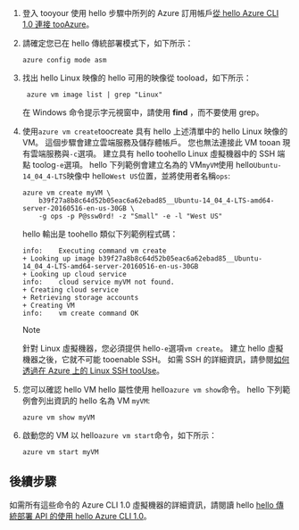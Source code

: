 
1. 登入 tooyour 使用 hello 步驟中所列的 Azure 訂用帳戶[從 hello Azure CLI 1.0 連接 tooAzure](../articles/xplat-cli-connect.md)。

2. 請確定您已在 hello 傳統部署模式下，如下所示：

    ```azurecli
    azure config mode asm
    ```

3. 找出 hello Linux 映像的 hello 可用的映像從 tooload，如下所示：

   ```azurecli   
    azure vm image list | grep "Linux"
    ```
   
    在 Windows 命令提示字元視窗中，請使用 **find** ，而不要使用 grep。
   
4. 使用`azure vm create`toocreate 具有 hello 上述清單中的 hello Linux 映像的 VM。 這個步驟會建立雲端服務及儲存體帳戶。 您也無法連接此 VM tooan 現有雲端服務與`-c`選項。 建立具有 hello toohello Linux 虛擬機器中的 SSH 端點 toolog`-e`選項。 hello 下列範例會建立名為的 VM`myVM`使用 hello`Ubuntu-14_04_4-LTS`映像中 hello`West US`位置，並將使用者名稱`ops`:
   
    ```azurecli
    azure vm create myVM \
        b39f27a8b8c64d52b05eac6a62ebad85__Ubuntu-14_04_4-LTS-amd64-server-20160516-en-us-30GB \
        -g ops -p P@ssw0rd! -z "Small" -e -l "West US"
    ```

    hello 輸出是 toohello 類似下列範例程式碼：

    ```azurecli
    info:    Executing command vm create
    + Looking up image b39f27a8b8c64d52b05eac6a62ebad85__Ubuntu-14_04_4-LTS-amd64-server-20160516-en-us-30GB
    + Looking up cloud service
    info:    cloud service myVM not found.
    + Creating cloud service
    + Retrieving storage accounts
    + Creating VM
    info:    vm create command OK
    ```
   
   > [!NOTE]
   > 針對 Linux 虛擬機器，您必須提供 hello`-e`選項`vm create`。 建立 hello 虛擬機器之後，它就不可能 tooenable SSH。 如需 SSH 的詳細資訊，請參閱[如何透過在 Azure 上的 Linux SSH tooUse](../articles/virtual-machines/linux/mac-create-ssh-keys.md?toc=%2fazure%2fvirtual-machines%2flinux%2ftoc.json)。

5. 您可以確認 hello VM hello 屬性使用 hello`azure vm show`命令。 hello 下列範例會列出資訊的 hello 名為 VM `myVM`:

    ```azurecli   
    azure vm show myVM
    ```

6. 啟動您的 VM 以 hello`azure vm start`命令，如下所示：

    ```azurecli
    azure vm start myVM
    ```

## <a name="next-steps"></a>後續步驟
如需所有這些命令的 Azure CLI 1.0 虛擬機器的詳細資訊，請閱讀 hello [hello 傳統部署 API 的使用 hello Azure CLI 1.0](https://docs.microsoft.com/cli/azure/get-started-with-az-cli2)。

